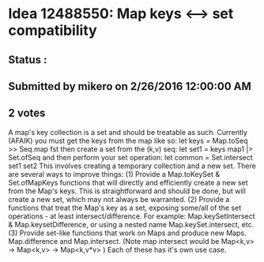 # Idea 12488550: Map keys <--> set compatibility #

## Status : 

## Submitted by mikero on 2/26/2016 12:00:00 AM

## 2 votes

A map's key collection is a set and should be treatable as such. Currently (AFAIK) you must get the keys from the map like so:
let keys = Map.toSeq >> Seq.map fst
then create a set from the (k,v) seq:
let set1 = keys map1 |> Set.ofSeq
and then perform your set operation:
let common = Set.intersect set1 set2
This involves creating a temporary collection and a new set.
There are several ways to improve things:
(1) Provide a Map.toKeySet & Set.ofMapKeys functions that will directly and efficiently create a new set from the Map's keys. This is straightforward and should be done, but will create a new set, which may not always be warranted.
(2) Provide a functions that treat the Map's key as a set, exposing some/all of the set operations - at least intersect/difference.
For example: Map.keySetIntersect & Map.keysetDifference, or using a nested name Map.keySet.intersect, etc.
(3) Provide set-like functions that work on Maps and produce new Maps. Map.difference and Map.intersect. (Note map intersect would be Map<k,v> -> Map<k,v> -> Map<k,v*v> )
Each of these has it's own use case.




